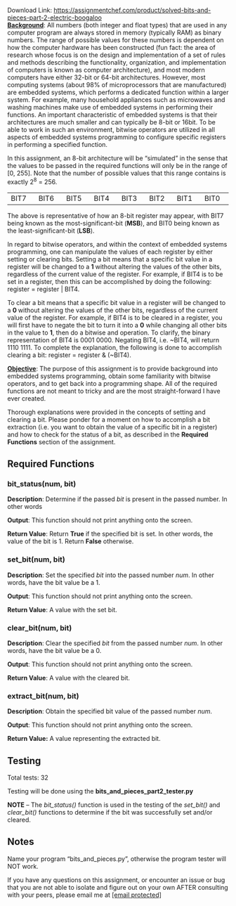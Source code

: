 Download Link: https://assignmentchef.com/product/solved-bits-and-pieces-part-2-electric-boogaloo
<br>
<strong><u>Background</u></strong>: All numbers (both integer and float types) that are used in any computer program are always stored in memory (typically RAM) as binary numbers. The range of possible values for these numbers is dependent on how the computer hardware has been constructed (fun fact: the area of research whose focus is on the design and implementation of a set of rules and methods describing the functionality, organization, and implementation of computers is known as computer architecture), and most modern computers have either 32-bit or 64-bit architectures. However, most computing systems (about 98% of microprocessors that are manufactured) are embedded systems, which performs a dedicated function within a larger system. For example, many household appliances such as microwaves and washing machines make use of embedded systems in performing their functions. An important characteristic of embedded systems is that their architectures are much smaller and can typically be 8-bit or 16bit. To be able to work in such an environment, bitwise operators are utilized in all aspects of embedded systems programming to configure specific registers in performing a specified function.




In this assignment, an 8-bit architecture will be “simulated” in the sense that the values to be passed in the required functions will only be in the range of [0, 255]. Note that the number of possible values that this range contains is exactly 2<sup>8</sup> = 256.




<table width="623">

 <tbody>

  <tr>

   <td width="78">BIT7</td>

   <td width="78">BIT6</td>

   <td width="78">BIT5</td>

   <td width="78">BIT4</td>

   <td width="78">BIT3</td>

   <td width="78">BIT2</td>

   <td width="78">BIT1</td>

   <td width="78">BIT0</td>

  </tr>

 </tbody>

</table>




The above is representative of how an 8-bit register may appear, with BIT7 being known as the most-significant-bit (<strong>MSB</strong>), and BIT0 being known as the least-significant-bit (<strong>LSB</strong>).




In regard to bitwise operators, and within the context of embedded systems programming, one can manipulate the values of each register by either setting or clearing bits. Setting a bit means that a specific bit value in a register will be changed to a <strong>1 </strong>without altering the values of the other bits, regardless of the current value of the register. For example, if BIT4 is to be set in a register, then this can be accomplished by doing the following: register = register | BIT4.




To clear a bit means that a specific bit value in a register will be changed to a <strong>0 </strong>without altering the values of the other bits, regardless of the current value of the register. For example, if BIT4 is to be cleared in a register, you will first have to negate the bit to turn it into a <strong>0</strong> while changing all other bits in the value to <strong>1</strong>, then do a bitwise and operation. To clarify, the binary representation of BIT4 is 0001 0000. Negating BIT4, i.e. ~BIT4, will return 1110 1111. To complete the explanation, the following is done to accomplish clearing a bit: register = register &amp; (~BIT4).

<strong> </strong>

<strong><u>Objective</u></strong>: The purpose of this assignment is to provide background into embedded systems programming, obtain some familiarity with bitwise operators, and to get back into a programming shape. All of the required functions are not meant to tricky and are the most straight-forward I have ever created.




Thorough explanations were provided in the concepts of setting and clearing a bit. Please ponder for a moment on how to accomplish a bit extraction (i.e. you want to obtain the value of a specific bit in a register) and how to check for the status of a bit, as described in the <strong>Required Functions</strong> section of the assignment.




<h2>Required Functions</h2>




<h3>            bit_status(num, bit)</h3>

<em>                         </em>

<em>                        </em><strong>Description</strong>: Determine if the passed <em>bit</em> is present in the passed number. In                     other words




<strong>Output</strong>: This function should not print anything onto the screen.




<strong>Return Value</strong>: Return <strong>True</strong> if the specified bit is set. In other words, the value of the bit is 1. Return <strong>False</strong> otherwise.







<h3>set_bit(num, bit)</h3>

<em> </em>

<strong>Description</strong>: Set the specified <em>bit</em> into the passed number <em>num</em>. In other words, have the bit value be a 1.




<strong>Output</strong>: This function should not print anything onto the screen.




<strong>Return Value</strong>: A value with the set bit.







<h3>            clear_bit(num, bit)</h3>




<strong>Description</strong>: Clear the specified <em>bit</em> from the passed number <em>num</em>. In other words, have the bit value be a 0.




<strong>Output</strong>: This function should not print anything onto the screen.




<strong>Return Value</strong>: A value with the cleared bit.




<h3>extract_bit(num, bit)</h3>

<em> </em>

<strong>Description</strong>: Obtain the specified bit value of the passed number <em>num</em>.




<strong>Output</strong>: This function should not print anything onto the screen.




<strong>Return Value:</strong> A value representing the extracted bit.







<h2>Testing</h2>




Total tests: 32




Testing will be done using the <strong>bits_and_pieces_part2_tester.py </strong>




<strong>NOTE</strong> – The <em>bit_status()</em> function is used in the testing of the <em>set_bit()</em> and <em>clear_bit()</em>  functions to determine if the bit was successfully set and/or cleared.




<h2> Notes</h2>




Name your program “bits_and_pieces.py”, otherwise the program tester will NOT work.




If you have any questions on this assignment, or encounter an issue or bug that you are  not able to isolate and figure out on your own AFTER consulting with your peers, please email me at <a href="/cdn-cgi/l/email-protection" class="__cf_email__" data-cfemail="53373a3229347d3426202732253c3213383d3a343b27207d2630357d3637267d">[email protected]</a>